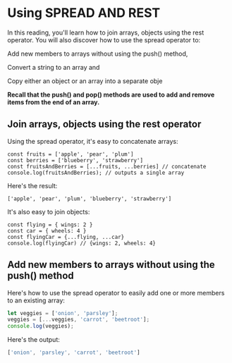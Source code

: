 # Using SPREAD AND REST
In this reading, you'll learn how to join arrays, objects using the rest operator. You will also discover how to use the spread operator to:

 Add new members to arrays without using the push() method,

Convert a string to an array and

Copy either an object or an array into a separate obje

**Recall that the push() and pop() methods are used to add and remove items from the end of an array.**

## Join arrays, objects using the rest operator
Using the spread operator, it's easy to concatenate arrays:
```JS
const fruits = ['apple', 'pear', 'plum']
const berries = ['blueberry', 'strawberry']
const fruitsAndBerries = [...fruits, ...berries] // concatenate
console.log(fruitsAndBerries); // outputs a single array
```
Here's the result:  
```JS
['apple', 'pear', 'plum', 'blueberry', 'strawberry']
```
It's also easy to join objects:  
```JS
const flying = { wings: 2 }
const car = { wheels: 4 }
const flyingCar = {...flying, ...car}
console.log(flyingCar) // {wings: 2, wheels: 4}
```
## Add new members to arrays without using the push() method
Here's how to use the spread operator to easily add one or more members to an existing array:
```js
let veggies = ['onion', 'parsley'];
veggies = [...veggies, 'carrot', 'beetroot'];
console.log(veggies);
```
Here's the output:
```js
['onion', 'parsley', 'carrot', 'beetroot']
```


